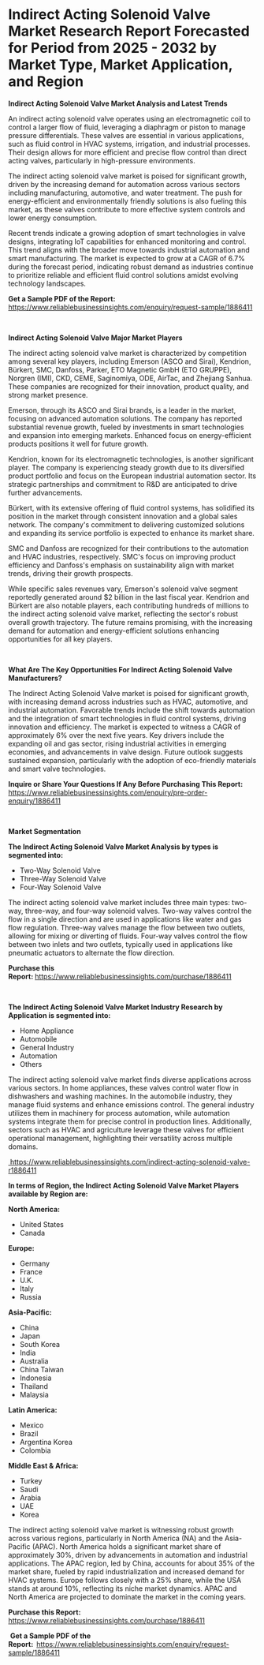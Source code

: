 <p><h1>Indirect Acting Solenoid Valve Market Research Report Forecasted for Period from 2025 -  2032 by Market Type, Market Application, and Region</h1></p><p><strong>Indirect Acting Solenoid Valve Market Analysis and Latest Trends</strong></p>
<p><p>An indirect acting solenoid valve operates using an electromagnetic coil to control a larger flow of fluid, leveraging a diaphragm or piston to manage pressure differentials. These valves are essential in various applications, such as fluid control in HVAC systems, irrigation, and industrial processes. Their design allows for more efficient and precise flow control than direct acting valves, particularly in high-pressure environments.</p><p>The indirect acting solenoid valve market is poised for significant growth, driven by the increasing demand for automation across various sectors including manufacturing, automotive, and water treatment. The push for energy-efficient and environmentally friendly solutions is also fueling this market, as these valves contribute to more effective system controls and lower energy consumption.</p><p>Recent trends indicate a growing adoption of smart technologies in valve designs, integrating IoT capabilities for enhanced monitoring and control. This trend aligns with the broader move towards industrial automation and smart manufacturing. The market is expected to grow at a CAGR of 6.7% during the forecast period, indicating robust demand as industries continue to prioritize reliable and efficient fluid control solutions amidst evolving technology landscapes.</p></p>
<p><strong>Get a Sample PDF of the Report:&nbsp;</strong> <a href="https://www.reliablebusinessinsights.com/enquiry/request-sample/1886411?utm_campaign=3248&utm_medium=2&utm_source=Github&utm_content=ia&utm_term=16042025&utm_id=indirect-acting-solenoid-valve">https://www.reliablebusinessinsights.com/enquiry/request-sample/1886411</a></p>
<p>&nbsp;</p>
<p><strong>Indirect Acting Solenoid Valve Major Market Players</strong></p>
<p><p>The indirect acting solenoid valve market is characterized by competition among several key players, including Emerson (ASCO and Sirai), Kendrion, Bürkert, SMC, Danfoss, Parker, ETO Magnetic GmbH (ETO GRUPPE), Norgren (IMI), CKD, CEME, Saginomiya, ODE, AirTac, and Zhejiang Sanhua. These companies are recognized for their innovation, product quality, and strong market presence.</p><p>Emerson, through its ASCO and Sirai brands, is a leader in the market, focusing on advanced automation solutions. The company has reported substantial revenue growth, fueled by investments in smart technologies and expansion into emerging markets. Enhanced focus on energy-efficient products positions it well for future growth.</p><p>Kendrion, known for its electromagnetic technologies, is another significant player. The company is experiencing steady growth due to its diversified product portfolio and focus on the European industrial automation sector. Its strategic partnerships and commitment to R&D are anticipated to drive further advancements.</p><p>Bürkert, with its extensive offering of fluid control systems, has solidified its position in the market through consistent innovation and a global sales network. The company's commitment to delivering customized solutions and expanding its service portfolio is expected to enhance its market share.</p><p>SMC and Danfoss are recognized for their contributions to the automation and HVAC industries, respectively. SMC's focus on improving product efficiency and Danfoss's emphasis on sustainability align with market trends, driving their growth prospects.</p><p>While specific sales revenues vary, Emerson's solenoid valve segment reportedly generated around $2 billion in the last fiscal year. Kendrion and Bürkert are also notable players, each contributing hundreds of millions to the indirect acting solenoid valve market, reflecting the sector's robust overall growth trajectory. The future remains promising, with the increasing demand for automation and energy-efficient solutions enhancing opportunities for all key players.</p></p>
<p>&nbsp;</p>
<p><strong>What Are The Key Opportunities For Indirect Acting Solenoid Valve Manufacturers?</strong></p>
<p><p>The Indirect Acting Solenoid Valve market is poised for significant growth, with increasing demand across industries such as HVAC, automotive, and industrial automation. Favorable trends include the shift towards automation and the integration of smart technologies in fluid control systems, driving innovation and efficiency. The market is expected to witness a CAGR of approximately 6% over the next five years. Key drivers include the expanding oil and gas sector, rising industrial activities in emerging economies, and advancements in valve design. Future outlook suggests sustained expansion, particularly with the adoption of eco-friendly materials and smart valve technologies.</p></p>
<p><strong>Inquire or Share Your Questions If Any Before Purchasing This Report:</strong> <a href="https://www.reliablebusinessinsights.com/enquiry/pre-order-enquiry/1886411?utm_campaign=3248&utm_medium=2&utm_source=Github&utm_content=ia&utm_term=16042025&utm_id=indirect-acting-solenoid-valve">https://www.reliablebusinessinsights.com/enquiry/pre-order-enquiry/1886411</a></p>
<p>&nbsp;</p>
<p><strong>Market Segmentation</strong></p>
<p><strong>The Indirect Acting Solenoid Valve Market Analysis by types is segmented into:</strong></p>
<p><ul><li>Two-Way Solenoid Valve</li><li>Three-Way Solenoid Valve</li><li>Four-Way Solenoid Valve</li></ul></p>
<p><p>The indirect acting solenoid valve market includes three main types: two-way, three-way, and four-way solenoid valves. Two-way valves control the flow in a single direction and are used in applications like water and gas flow regulation. Three-way valves manage the flow between two outlets, allowing for mixing or diverting of fluids. Four-way valves control the flow between two inlets and two outlets, typically used in applications like pneumatic actuators to alternate the flow direction.</p></p>
<p><strong>Purchase this Report:&nbsp;</strong><a href="https://www.reliablebusinessinsights.com/purchase/1886411?utm_campaign=3248&utm_medium=2&utm_source=Github&utm_content=ia&utm_term=16042025&utm_id=indirect-acting-solenoid-valve">https://www.reliablebusinessinsights.com/purchase/1886411</a></p>
<p>&nbsp;</p>
<p><strong>The Indirect Acting Solenoid Valve Market Industry Research by Application is segmented into:</strong></p>
<p><ul><li>Home Appliance</li><li>Automobile</li><li>General Industry</li><li>Automation</li><li>Others</li></ul></p>
<p><p>The indirect acting solenoid valve market finds diverse applications across various sectors. In home appliances, these valves control water flow in dishwashers and washing machines. In the automobile industry, they manage fluid systems and enhance emissions control. The general industry utilizes them in machinery for process automation, while automation systems integrate them for precise control in production lines. Additionally, sectors such as HVAC and agriculture leverage these valves for efficient operational management, highlighting their versatility across multiple domains.</p></p>
<p><a href="https://www.reliablebusinessinsights.com/indirect-acting-solenoid-valve-r1886411?utm_campaign=3248&utm_medium=2&utm_source=Github&utm_content=ia&utm_term=16042025&utm_id=indirect-acting-solenoid-valve">&nbsp;https://www.reliablebusinessinsights.com/indirect-acting-solenoid-valve-r1886411</a></p>
<p><strong>In terms of Region, the Indirect Acting Solenoid Valve Market Players available by Region are:</strong></p>
<p>
    <p> <strong> North America: </strong>
        <ul>
            <li>United States</li>
            <li>Canada</li>
        </ul>
        </p> 
    <p> <strong> Europe: </strong>
        <ul>
            <li>Germany</li>
            <li>France</li>
            <li>U.K.</li>
            <li>Italy</li>
            <li>Russia</li>
        </ul>
        </p> 
    <p> <strong> Asia-Pacific: </strong>
        <ul>
            <li>China</li>
            <li>Japan</li>
            <li>South Korea</li>
            <li>India</li>
            <li>Australia</li>
            <li>China Taiwan</li>
            <li>Indonesia</li>
            <li>Thailand</li>
            <li>Malaysia</li>
        </ul>
        </p> 
    <p> <strong> Latin America: </strong>
        <ul>
            <li>Mexico</li>
            <li>Brazil</li>
            <li>Argentina Korea</li>
            <li>Colombia</li>
        </ul>
        </p> 
    <p> <strong> Middle East & Africa: </strong>
        <ul>
            <li>Turkey</li>
            <li>Saudi</li>
            <li>Arabia</li>
            <li>UAE</li>
            <li>Korea</li>
        </ul>
    </p>
    </p>
<p><p>The indirect acting solenoid valve market is witnessing robust growth across various regions, particularly in North America (NA) and the Asia-Pacific (APAC). North America holds a significant market share of approximately 30%, driven by advancements in automation and industrial applications. The APAC region, led by China, accounts for about 35% of the market share, fueled by rapid industrialization and increased demand for HVAC systems. Europe follows closely with a 25% share, while the USA stands at around 10%, reflecting its niche market dynamics. APAC and North America are projected to dominate the market in the coming years.</p></p>
<p><strong>Purchase this Report: </strong><a href="https://www.reliablebusinessinsights.com/purchase/1886411?utm_campaign=3248&utm_medium=2&utm_source=Github&utm_content=ia&utm_term=16042025&utm_id=indirect-acting-solenoid-valve">https://www.reliablebusinessinsights.com/purchase/1886411</a></p>
<p>&nbsp;<strong>Get a Sample PDF of the Report:&nbsp;&nbsp;</strong><a href="https://www.reliablebusinessinsights.com/enquiry/request-sample/1886411?utm_campaign=3248&utm_medium=2&utm_source=Github&utm_content=ia&utm_term=16042025&utm_id=indirect-acting-solenoid-valve">https://www.reliablebusinessinsights.com/enquiry/request-sample/1886411</a></p>
<p><strong></strong></p>
<p><p></p><p></p><p></p></p>